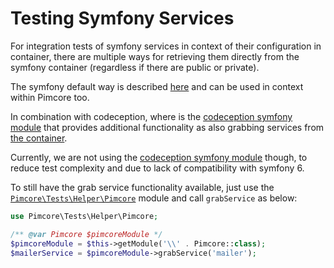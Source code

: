 # Testing Symfony Services

For integration tests of symfony services in context of their configuration in container, there are multiple ways for 
retrieving them directly from the symfony container (regardless if there are public or private). 

The symfony default way is described [here](https://symfony.com/doc/current/testing.html#retrieving-services-in-the-test)
and can be used in context within Pimcore too. 

In combination with codeception, where is the [codeception symfony module](https://codeception.com/docs/modules/Symf) 
that provides additional functionality as also grabbing services from 
[the container](https://codeception.com/docs/modules/Symfony#grabService). 

Currently, we are not using the [codeception symfony module](https://codeception.com/docs/modules/Symf) though, 
to reduce test complexity and due to lack of compatibility with symfony 6.

To still have the grab service functionality available, just use the 
[`Pimcore\Tests\Helper\Pimcore`](https://github.com/pimcore/pimcore/blob/11.x/tests/_support/Helper/Pimcore.php#L101) 
module and call `grabService` as below: 

```php
use Pimcore\Tests\Helper\Pimcore;

/** @var Pimcore $pimcoreModule */
$pimcoreModule = $this->getModule('\\' . Pimcore::class);
$mailerService = $pimcoreModule->grabService('mailer');
```
